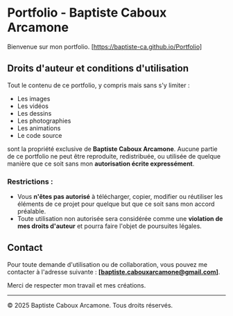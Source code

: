# Portfolio - Baptiste Caboux Arcamone

Bienvenue sur mon portfolio. [https://baptiste-ca.github.io/Portfolio]

## Droits d'auteur et conditions d'utilisation

Tout le contenu de ce portfolio, y compris mais sans s'y limiter :
- Les images
- Les vidéos
- Les dessins
- Les photographies
- Les animations
- Le code source

sont la propriété exclusive de **Baptiste Caboux Arcamone**. Aucune partie de ce portfolio ne peut être reproduite, redistribuée, ou utilisée de quelque manière que ce soit sans mon **autorisation écrite expressément**.

### Restrictions :

- Vous **n'êtes pas autorisé** à télécharger, copier, modifier ou réutiliser les éléments de ce projet pour quelque but que ce soit sans mon accord préalable.
- Toute utilisation non autorisée sera considérée comme une **violation de mes droits d'auteur** et pourra faire l'objet de poursuites légales.

## Contact

Pour toute demande d'utilisation ou de collaboration, vous pouvez me contacter à l'adresse suivante : **[baptiste.cabouxarcamone@gmail.com]**.

Merci de respecter mon travail et mes créations.

---

© 2025 Baptiste Caboux Arcamone. Tous droits réservés.
